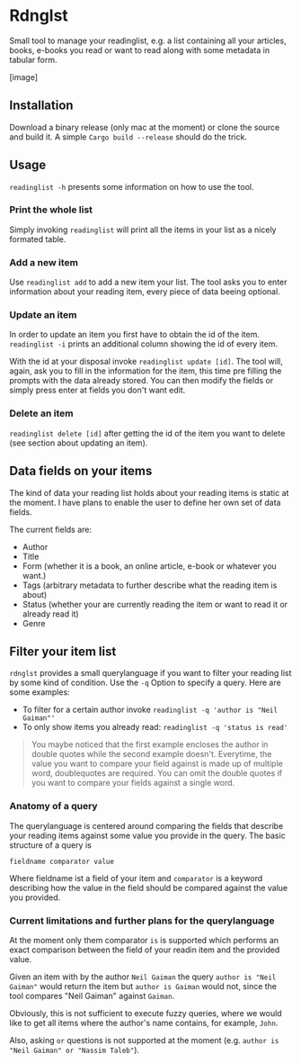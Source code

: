 # Rdnglst

Small tool to manage your readinglist, e.g. a list containing all your articles, books, e-books you read or want to read along with some metadata in tabular form.

[image]

## Installation

Download a binary release (only mac at the moment) or clone the source and build it. A simple `Cargo build --release` should do the trick.

## Usage

`readinglist -h` presents some information on how to use the tool.

### Print the whole list

Simply invoking `readinglist` will print all the items in your list as a nicely formated table.

### Add a new item

Use `readinglist add` to add a new item your list. The tool asks you to enter information about your reading item, every piece of data beeing optional.

### Update an item

In order to update an item you first have to obtain the id of the item. `readinglist -i` prints an additional column showing the id of every item.

With the id at your disposal invoke `readinglist update [id]`. The tool will, again, ask you to fill in the information for the item, this time pre filling the prompts with the data already stored. You can then modify the fields or simply press enter at fields you don't want edit.

### Delete an item

`readinglist delete [id]` after getting the id of the item you want to delete (see section about updating an item).

## Data fields on your items

The kind of data your reading list holds about your reading items is static at the moment. I have plans to enable the user to define her own set of data fields.

The current fields are:

* Author
* Title
* Form (whether it is a book, an online article, e-book or whatever you want.)
* Tags (arbitrary metadata to further describe what the reading item is about)
* Status (whether your are currently reading the item or want to read it or already read it)
* Genre

## Filter your item list

`rdnglst` provides a small querylanguage if you want to filter your reading list by some kind of condition. Use the `-q` Option to specify a query. Here are some examples:

* To filter for a certain author invoke `readinglist -q 'author is "Neil Gaiman"'`
* To only show items you already read: `readinglist -q 'status is read'`

> You maybe noticed that the first example encloses the author in double quotes while the second example doesn't. Everytime, the value you want to compare your field against is made up of multiple word, doublequotes are required. You can omit the double quotes if you want to compare your fields against a single word.

### Anatomy of a query

The querylanguage is centered around comparing the fields that describe your reading items against some value you provide in the query. The basic structure of a query is

```
fieldname comparator value
```

Where fieldname ist a field of your item and `comparator` is a keyword describing how the value in the field should be compared against the value you provided. 


### Current limitations and further plans for the querylanguage

At the moment only them comparator `is` is supported which performs an exact comparison between the field of your readin item and the provided value.

Given an item with by the author `Neil Gaiman` the query `author is "Neil Gaiman"` would return the item but `author is Gaiman` would not, since the tool compares "Neil Gaiman" against `Gaiman`. 

Obviously, this is not sufficient to execute fuzzy queries, where we would like to get all items where the author's name contains, for example, `John`.

Also, asking `or` questions is not supported at the moment (e.g. `author is "Neil Gaiman" or "Nassim Taleb"`).
